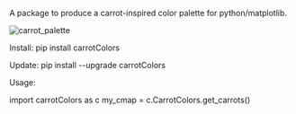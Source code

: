 A package to produce a carrot-inspired color palette for python/matplotlib.

![carrot_palette](https://user-images.githubusercontent.com/30849698/134641770-4384a5bb-46f3-41e0-b38b-02f166552fd6.jpg)

Install:
pip install carrotColors

Update:
pip install --upgrade  carrotColors

Usage:

import carrotColors as c
my_cmap = c.CarrotColors.get_carrots()
